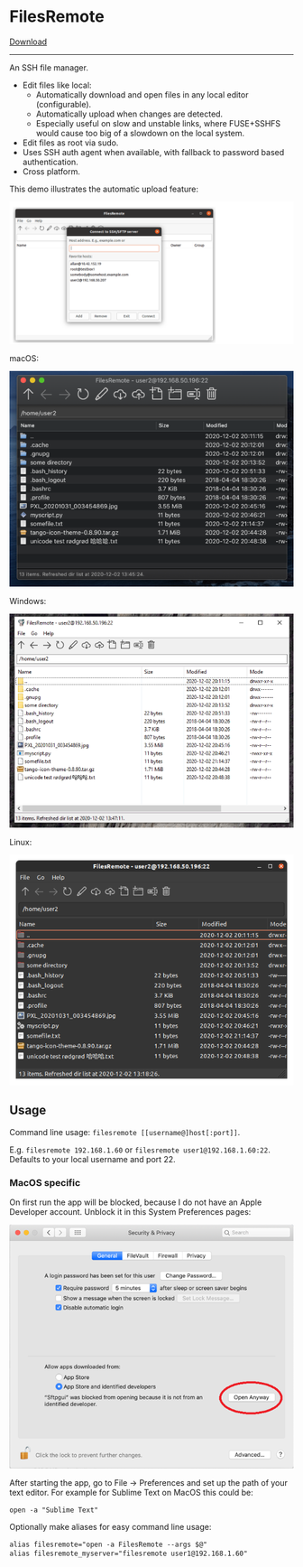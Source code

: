 FilesRemote
===========

[Download](https://github.com/allanrbo/filesremote/releases/)

---

An SSH file manager.

 * Edit files like local:
   * Automatically download and open files in any local editor (configurable).
   * Automatically upload when changes are detected.
   * Especially useful on slow and unstable links, where FUSE+SSHFS would cause too big of a slowdown on the local system.
 * Edit files as root via sudo.
 * Uses SSH auth agent when available, with fallback to password based authentication.
 * Cross platform.

This demo illustrates the automatic upload feature:

![Demo](graphics/demo.gif)

macOS:

![Mac](graphics/screenshot_mac.png)

Windows:

![Windows](graphics/screenshot_win.png)

Linux:

![Linux](graphics/screenshot_linux.png)


Usage
-----

Command line usage: `filesremote [[username@]host[:port]]`.

E.g. `filesremote 192.168.1.60` or `filesremote user1@192.168.1.60:22`. Defaults to your local username and port 22.

### MacOS specific

On first run the app will be blocked, because I do not have an Apple Developer account. Unblock it in this System Preferences pages:

![Security & Privacy system preferences page](graphics/mac_security_screenshot.png)

After starting the app, go to File -> Preferences and set up the path of your text editor. For example for Sublime Text on MacOS this could be:

    open -a "Sublime Text"

Optionally make aliases for easy command line usage:

    alias filesremote="open -a FilesRemote --args $@"
    alias filesremote_myserver="filesremote user1@192.168.1.60"
